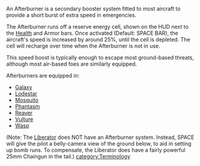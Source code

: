 An Afterburner is a secondary booster system fitted to most aircraft to
provide a short burst of extra speed in emergencies.

The Afterburner runs off a reserve energy cell, shown on the HUD next to
the [Health](Health.md "wikilink") and Armor bars. Once activated (Default:
SPACE BAR), the aircraft's speed is increased by around 25%, until the
cell is depleted. The cell will recharge over time when the Afterburner
is not in use.

This speed boost is typically enough to escape most ground-based
threats, although most air-based foes are similarly equipped.

Afterburners are equipped in:

- [Galaxy](Galaxy.md "wikilink")
- [Lodestar](Lodestar.md "wikilink")
- [Mosquito](Mosquito.md "wikilink")
- [Phantasm](Phantasm.md "wikilink")
- [Reaver](Reaver.md "wikilink")
- [Vulture](Vulture.md "wikilink")
- [Wasp](Wasp.md "wikilink")

(Note: The [Liberator](Liberator.md "wikilink") does NOT have an
Afterburner system. Instead, SPACE will give the pilot a belly-camera
view of the ground below, to aid in setting up bomb runs. To compensate,
the Liberator does have a fairly powerful 25mm Chaingun in the tail.)
[category:Terminology](category:Terminology.md "wikilink")
